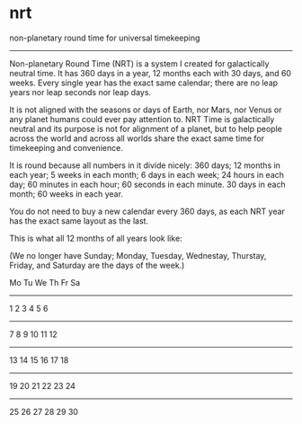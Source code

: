 # nrt
non-planetary round time for universal timekeeping

____

Non-planetary Round Time (NRT) is a system I created for galactically neutral time.
It has 360 days in a year, 12 months each with 30 days, and 60 weeks.
Every single year has the exact same calendar; there are no leap years nor leap seconds nor leap days.

It is not aligned with the seasons or days of Earth, nor Mars, nor Venus or any planet humans could ever pay attention to.
NRT Time is galactically neutral and its purpose is not for alignment of a planet, but to help people across the world and across all worlds share the exact same time for timekeeping and convenience.

It is round because all numbers in it divide nicely:
360 days; 12 months in each year; 5 weeks in each month; 6 days in each week; 24 hours in each day; 60 minutes in each hour; 60 seconds in each minute.
30 days in each month; 60 weeks in each year.

You do not need to buy a new calendar every 360 days, as each NRT year has the exact same layout as the last.

This is what all 12 months of all years look like:

(We no longer have Sunday; Monday, Tuesday, Wednestay, Thurstay, Friday, and Saturday are the days of the week.)

Mo Tu We Th Fr Sa
____
 1  2  3  4  5  6 
____
 7  8  9 10 11 12 
____
13 14 15 16 17 18 
____
19 20 21 22 23 24 
____
25 26 27 28 29 30 

